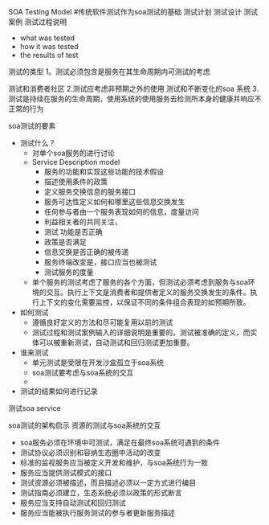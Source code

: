 SOA Testing Model
#传统软件测试作为soa测试的基础
测试计划
测试设计
测试案例
测试过程说明

+ what was tested
+ how it was tested 
+ the results of test

测试的类型
1。测试必须包含是服务在其生命周期内可测试的考虑

测试和消费者社区
2.测试应考虑非预期之外的使用
测试和不断变化的soa 系统
3.测试是持续在服务的生命周期，使用系统的使用服务去检测所本身的健康并响应不正常的行为

soa测试的要素

+ 测试什么？
	+ 对单个soa服务的进行讨论
	+ Service Description model
		+ 服务的功能和实现这些功能的技术假设
		+ 描述使用条件的政策
		+ 定义服务交换信息的服务接口
		+ 服务可达性定义如何和哪里这些信息交换发生
		+ 任何参与者由一个服务表现如何的信息，度量访问
		+ 利益相关者的共同关注，
		+ 测试 功能是否正确
		+ 政策是否满足
		+ 信息交换是否正确的被传递
		+ 服务终端改变是，接口应当也被测试
		+ 测试服务的度量
	+ 单个服务的测试考虑了服务的各个方面，但测试必须考虑到服务与soa环境的交互。执行上下文是消费者和提供者定义的服务交换发生的条件。执行上下文的变化需要监控，以保证不同的条件组合表现的如预期所致。
+ 如何测试
	+ 遵循良好定义的方法和尽可能复用以前的测试
	+ 测试过程和测试案例输入的详细说明是重要的。测试被准确的定义，而实体可以被重新测试，自动测试和回归测试更加重要。
+ 谁来测试
	+ 单元测试是受限在开发沙盒孤立于soa系统
	+ soa测试要考虑与soa系统的交互
	+ 
+ 测试的结果如何进行记录

测试soa service

soa测试的架构启示
资源的测试与soa系统的交互

+ soa服务必须在环境中可测试，满足在最终soa系统可遇到的条件
+ 测试协议必须识别和容纳生态圈中活动的改变
+ 标准的监视服务应当被定义开发和维护，与soa系统行为一致
+ 服务应当提供测试模式的接口
+ 测试资源必须被描述，而且描述必须以一定方式进行编目
+ 测试指南必须建立，生态系统必须以政策的形式断言
+ 服务应当支持自动测试和回归测试
+ 服务应当能被执行服务测试的参与者更新服务描述